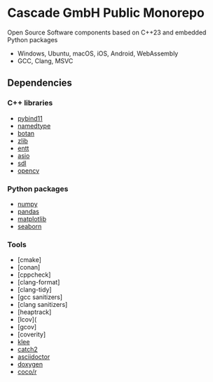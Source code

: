 # Cascade GmbH Public Monorepo

Open Source Software components based on C++23 and embedded Python packages

- Windows, Ubuntu, macOS, iOS, Android, WebAssembly 
- GCC, Clang, MSVC

## Dependencies

### C++ libraries

  - [pybind11](https://github.com/pybind/pybind11)
  - [namedtype](https://github.com/joboccara/NamedType)
  - [botan](https://github.com/randombit/botan)
  - [zlib](https://github.com/madler/zlib)
  - [entt](https://github.com/skypjack/entt)
  - [asio](https://github.com/chriskohlhoff/asio)
  - [sdl](https://github.com/libsdl-org/SDL)
  - [opencv](https://github.com/opencv/opencv)

### Python packages

  - [numpy](https://github.com/numpy/numpy)
  - [pandas](https://github.com/pandas-dev/pandas)
  - [matplotlib](https://github.com/matplotlib/matplotlib)
  - [seaborn](https://github.com/mwaskom/seaborn)

### Tools

  - [cmake]
  - [conan]
  - [cppcheck]
  - [clang-format]
  - [clang-tidy]
  - [gcc sanitizers]
  - [clang sanitizers]
  - [heaptrack]
  - [lcov](
  - [gcov]
  - [coverity]
  - [klee](https://github.com/klee/klee)
  - [catch2](https://github.com/catchorg/Catch2)
  - [asciidoctor](https://github.com/asciidoctor/asciidoctor)
  - [doxygen](https://github.com/doxygen/doxygen)
  - [coco/r](https://github.com/mingodad/CocoR-CPP)


  

